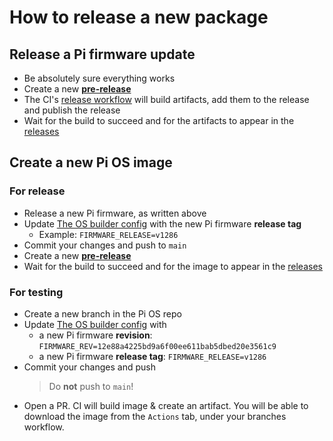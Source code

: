 How to release a new package
============================

Release a Pi firmware update
----------------------------

- Be absolutely sure everything works
- Create a new [**pre-release**](https://github.com/STEAM-Academy-PRO/revolution-robotics-robot-mind/releases/new)
- The CI's [release workflow](ci.md#release) will build artifacts, add them to the release and publish the release
- Wait for the build to succeed and for the artifacts to appear in the [releases](https://github.com/STEAM-Academy-PRO/revolution-robotics-robot-mind/releases)

Create a new Pi OS image
------------------------

### For release

- Release a new Pi firmware, as written above
- Update [The OS builder config](https://github.com/STEAM-Academy-PRO/revolution-robotics-pi-os/blob/main/config) with the new Pi firmware **release tag**
  - Example: `FIRMWARE_RELEASE=v1286`
- Commit your changes and push to `main`
- Create a new [**pre-release**](https://github.com/STEAM-Academy-PRO/revolution-robotics-pi-os/releases/new)
- Wait for the build to succeed and for the image to appear in the [releases](https://github.com/STEAM-Academy-PRO/revolution-robotics-pi-os/releases)

### For testing

- Create a new branch in the Pi OS repo
- Update [The OS builder config](https://github.com/STEAM-Academy-PRO/revolution-robotics-pi-os/blob/main/config) with
  - a new Pi firmware **revision**: `FIRMWARE_REV=12e88a4225bd9a6f00ee611bab5dbed20e3561c9`
  - a new Pi firmware **release tag**: `FIRMWARE_RELEASE=v1286`
- Commit your changes and push
  > Do **not** push to `main`!
- Open a PR. CI will build image & create an artifact. You will be able to download the image from the `Actions` tab, under your branches workflow.

